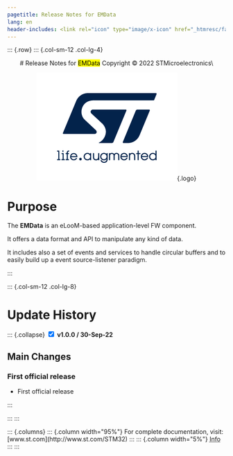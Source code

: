 ```yaml
---
pagetitle: Release Notes for EMData 
lang: en
header-includes: <link rel="icon" type="image/x-icon" href="_htmresc/favicon.png" />
---
```


::: {.row}
::: {.col-sm-12 .col-lg-4}

<center>
# Release Notes for <mark>EMData</mark>
Copyright &copy; 2022  STMicroelectronics\
    
[![ST logo](_htmresc/st_logo_2020.png)](https://www.st.com){.logo}
</center>


# Purpose

The **EMData** is an eLooM-based application-level FW component.

It offers a data format and API to manipulate any kind of data.

It includes also a set of events and services to handle circular buffers and to easily build up a event source-listener paradigm.

:::

::: {.col-sm-12 .col-lg-8}
# Update History

::: {.collapse}
<input type="checkbox" id="collapse-section1" checked aria-hidden="true">
<label for="collapse-section1" aria-hidden="true">__v1.0.0 / 30-Sep-22__</label>
<div>			

## Main Changes

### First official release

- First official release

</div>
:::

:::
:::

<footer class="sticky">
::: {.columns}
::: {.column width="95%"}
For complete documentation,
visit: [www.st.com](http://www.st.com/STM32)
:::
::: {.column width="5%"}
<abbr title="Based on template cx566953 version 2.0">Info</abbr>
:::
:::
</footer>